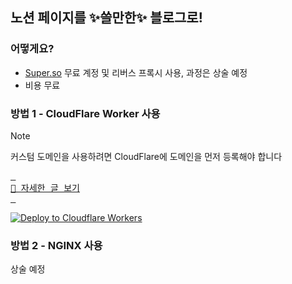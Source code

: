 ## 노션 페이지를 ✨쓸만한✨ 블로그로!

### 어떻게요?
- [Super.so](https://super.so) 무료 계정 및 리버스 프록시 사용, 과정은 상술 예정   
- 비용 무료

### 방법 1 - CloudFlare Worker 사용

> [!NOTE]  
> 커스텀 도메인을 사용하려면 CloudFlare에 도메인을 먼저 등록해야 합니다

[Details]: https://chll.it/%EB%85%B8%EC%85%98-%ED%8E%98%EC%9D%B4%EC%A7%80%EB%A5%BC-%EC%93%B8%EB%A7%8C%ED%95%9C-%EB%B8%94%EB%A1%9C%EA%B7%B8%EB%A1%9C
[<kbd> <br> 🔗 자세한 글 보기<br> </kbd>][Details]  

[![Deploy to Cloudflare Workers](https://deploy.workers.cloudflare.com/button)](https://deploy.workers.cloudflare.com/?url=https://github.com/0chil/notion-as-a-blog)


### 방법 2 - NGINX 사용

상술 예정
